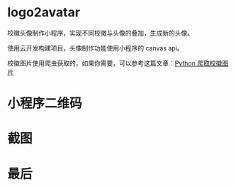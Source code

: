 # logo2avatar

校徽头像制作小程序，实现不同校徽与头像的叠加，生成新的头像。

使用云开发构建项目，头像制作功能使用小程序的 canvas api。

校徽图片使用爬虫获取的，如果你需要，可以参考这篇文章：[Python 爬取校徽图片](https://github.com/Mayandev/fever_code/tree/master/python/avatar_scrapy)

# 小程序二维码

[](https://github.com/Mayandev/logo2avatar/blob/master/screenshoot/qrcode.png)

# 截图

[](https://github.com/Mayandev/logo2avatar/blob/master/screenshoot/screenshot.png)

# 最后






